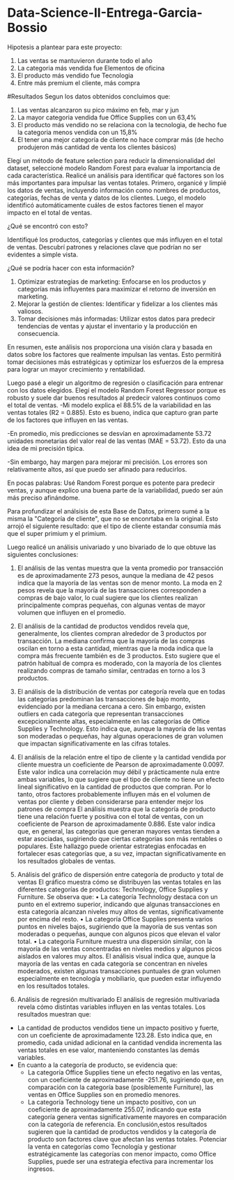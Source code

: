 # Data-Science-II-Entrega-Garcia-Bossio

Hipotesis a plantear para este proyecto:
1) Las ventas se mantuvieron durante todo el año
2) La categoria más vendida fue Elementos de oficina
3) El producto más vendido fue Tecnologia
4) Entre más premium el cliente, más compra

#Resultados
Segun los datos obtenidos concluimos que:
1) Las ventas alcanzaron su pico máximo en feb, mar y jun
2) La mayor categoria vendida fue Office Supplies con un 63,4%
3) El producto más vendido no se relaciona con la tecnologia, de hecho fue la categoria menos vendida con un 15,8%
4) El tener una mejor categoría de cliente no hace comprar más (de hecho produjeron más cantidad de venta los clientes básicos)

Elegí un método de feature selection para reducir la dimensionalidad del dataset, seleccioné modelo Random Forest para evaluar la importancia de cada característica.
Realicé un análisis para identificar qué factores son los más importantes para impulsar las ventas totales. 
Primero, organicé y limpié los datos de ventas, incluyendo información como nombres de productos, categorías, fechas de venta y datos de los clientes. Luego, el modelo identificó automáticamente cuáles de estos
factores tienen el mayor impacto en el total de ventas.

¿Qué se encontró con esto?

Identifiqué los productos, categorías y clientes que más influyen en el total de ventas.
Descubrí patrones y relaciones clave que podrían no ser evidentes a simple vista.

¿Qué se podría hacer con esta información?

1) Optimizar estrategias de marketing: Enfocarse en los productos y categorías más influyentes para maximizar el retorno de inversión en marketing.
2) Mejorar la gestión de clientes: Identificar y fidelizar a los clientes más valiosos.
3) Tomar decisiones más informadas: Utilizar estos datos para predecir tendencias de ventas y ajustar el inventario y la producción en consecuencia.

En resumen, este análisis nos proporciona una visión clara y basada en datos sobre los factores que realmente impulsan las ventas. 
Esto permitirá tomar decisiones más estratégicas y optimizar los esfuerzos de la empresa para lograr un mayor crecimiento y rentabilidad.

Luego pasé a elegir un algoritmo de regresión o clasificación para entrenar con los datos elegidos. 
Elegí el modelo Random Forest Regressor porque es robusto y suele dar buenos resultados al predecir valores continuos como el total de ventas.
-Mi modelo explica el 88.5% de la variabilidad en las ventas totales (R2 = 0.885). Esto es bueno, indica que capturo gran parte de los factores que influyen en las ventas.

-En promedio, mis predicciones se desvían en aproximadamente 53.72 unidades monetarias del valor real de las ventas (MAE = 53.72). Esto da una idea de mi precisión típica.

-Sin embargo, hay margen para mejorar mi precisión. Los errores son relativamente altos, así que puedo ser afinado para reducirlos.

En pocas palabras:
Usé Random Forest porque es potente para predecir ventas, y aunque explico una buena parte de la variabilidad, puedo ser aún más preciso afinándome.

Para profundizar el análsisis de esta Base de Datos, primero sumé a la misma la "Categoría de cliente", que no se enconrtaba en la original.
Esto arrojó el siguiente resultado: que el tipo de cliente estandar consumia más que el super primium y el primium.

Luego realicé un análisis univariado y uno bivariado de lo que obtuve las siguientes conclusiones:
1) El análisis de las ventas muestra que la venta promedio por transacción es de aproximadamente 273 pesos, aunque la mediana de 42 pesos indica que la mayoría de las ventas son de menor monto. La moda en 2 pesos revela que la mayoría de las transacciones corresponden a compras de bajo valor, lo cual sugiere que los clientes realizan principalmente compras pequeñas, con algunas ventas de mayor volumen que influyen en el promedio.

2) El análisis de la cantidad de productos vendidos revela que, generalmente, los clientes compran alrededor de 3 productos por transacción. La mediana confirma que la mayoría de las compras oscilan en torno a esta cantidad, mientras que la moda indica que la compra más frecuente también es de 3 productos. Esto sugiere que el patrón habitual de compra es moderado, con la mayoría de los clientes realizando compras de tamaño similar, centradas en torno a los 3 productos.

3) El análisis de la distribución de ventas por categoría revela que en todas las categorías predominan las transacciones de bajo monto, evidenciado por la mediana cercana a cero. Sin embargo, existen outliers en cada categoría que representan transacciones excepcionalmente altas, especialmente en las categorías de Office Supplies y Technology. Esto indica que, aunque la mayoría de las ventas son moderadas o pequeñas, hay algunas operaciones de gran volumen que impactan significativamente en las cifras totales.

4) El análisis de la relación entre el tipo de cliente y la cantidad vendida por cliente muestra un coeficiente de Pearson de aproximadamente 0.0097. Este valor indica una correlación muy débil y prácticamente nula entre ambas variables, lo que sugiere que el tipo de cliente no tiene un efecto lineal significativo en la cantidad de productos que compran. Por lo tanto, otros factores probablemente influyen más en el volumen de ventas por cliente y deben considerarse para entender mejor los patrones de compra
El análisis muestra que la categoría de producto tiene una relación fuerte y positiva con el total de ventas, con un coeficiente de Pearson de aproximadamente 0.886. Este valor indica que, en general, las categorías que generan mayores ventas tienden a estar asociadas, sugiriendo que ciertas categorías son más rentables o populares. Este hallazgo puede orientar estrategias enfocadas en fortalecer esas categorías que, a su vez, impactan significativamente en los resultados globales de ventas.

5) Análisis del gráfico de dispersión entre categoría de producto y total de ventas
El gráfico muestra cómo se distribuyen las ventas totales en las diferentes categorías de productos: Technology, Office Supplies y Furniture. Se observa que:
•	La categoría Technology destaca con un punto en el extremo superior, indicando que algunas transacciones en esta categoría alcanzan niveles muy altos de ventas, significativamente por encima del resto.
•	La categoría Office Supplies presenta varios puntos en niveles bajos, sugiriendo que la mayoría de sus ventas son moderadas o pequeñas, aunque con algunos picos que elevan el valor total.
•	La categoría Furniture muestra una dispersión similar, con la mayoría de las ventas concentradas en niveles medios y algunos picos aislados en valores muy altos.
El análisis visual indica que, aunque la mayoría de las ventas en cada categoría se concentran en niveles moderados, existen algunas transacciones puntuales de gran volumen especialmente en tecnología y mobiliario, que pueden estar influyendo en los resultados totales.

6) Análisis de regresión multivariado
El análisis de regresión multivariada revela cómo distintas variables influyen en las ventas totales. Los resultados muestran que:
- La cantidad de productos vendidos tiene un impacto positivo y fuerte, con un coeficiente de aproximadamente 123.28. Esto indica que, en promedio, cada unidad adicional en la cantidad vendida incrementa las ventas totales en ese valor, manteniendo constantes las demás variables.
- En cuanto a la categoría de producto, se evidencia que:
  - La categoría Office Supplies tiene un efecto negativo en las ventas, con un coeficiente de aproximadamente -251.76, sugiriendo que, en comparación con la categoría base (posiblemente Furniture), las ventas en Office Supplies son en promedio menores.
  - La categoría Technology tiene un impacto positivo, con un coeficiente de aproximadamente 255.07, indicando que esta categoría genera ventas significativamente mayores en comparación con la categoría de referencia.
En conclusión,estos resultados sugieren que la cantidad de productos vendidos y la categoría de producto son factores clave que afectan las ventas totales. Potenciar la venta en categorías como Tecnología y gestionar estratégicamente las categorías con menor impacto, como Office Supplies, puede ser una estrategia efectiva para incrementar los ingresos.




